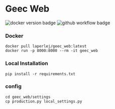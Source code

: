 # Geec Web
![docker version badge](https://img.shields.io/docker/v/jlaperle/geec_web?color=blue&sort=semver)
![github workflow badge](https://img.shields.io/github/workflow/status/laperlej/geec_web/CI/master)


### Docker
```
docker pull laperlej/geec_web:latest
docker run -p 8000:8000 --rm -it geec_web
```

### Local Installation
```
pip install -r requirements.txt
```

### config
```
cd geec_web/settings
cp production.py local_settings.py
```
